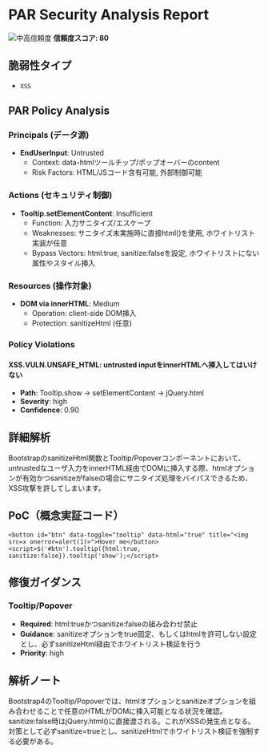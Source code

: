 # PAR Security Analysis Report

![中高信頼度](https://img.shields.io/badge/信頼度-中高-orange) **信頼度スコア: 80**

## 脆弱性タイプ

- `XSS`

## PAR Policy Analysis

### Principals (データ源)

- **EndUserInput**: Untrusted
  - Context: data-htmlツールチップ/ポップオーバーのcontent
  - Risk Factors: HTML/JSコード含有可能, 外部制御可能

### Actions (セキュリティ制御)

- **Tooltip.setElementContent**: Insufficient
  - Function: 入力サニタイズ/エスケープ
  - Weaknesses: サニタイズ未実施時に直接html()を使用, ホワイトリスト実装が任意
  - Bypass Vectors: html:true, sanitize:falseを設定, ホワイトリストにない属性やスタイル挿入

### Resources (操作対象)

- **DOM via innerHTML**: Medium
  - Operation: client-side DOM挿入
  - Protection: sanitizeHtml (任意)

### Policy Violations

#### XSS.VULN.UNSAFE_HTML: untrusted inputをinnerHTMLへ挿入してはいけない

- **Path**: Tooltip.show -> setElementContent -> jQuery.html
- **Severity**: high
- **Confidence**: 0.90

## 詳細解析

BootstrapのsanitizeHtml関数とTooltip/Popoverコンポーネントにおいて、untrustedなユーザ入力をinnerHTML経由でDOMに挿入する際、htmlオプションが有効かつsanitizeがfalseの場合にサニタイズ処理をバイパスできるため、XSS攻撃を許してしまいます。

## PoC（概念実証コード）

```text
<button id="btn" data-toggle="tooltip" data-html="true" title="<img src=x onerror=alert(1)>">Hover me</button>
<script>$('#btn').tooltip({html:true, sanitize:false}).tooltip('show');</script>
```

## 修復ガイダンス

### Tooltip/Popover

- **Required**: html:trueかつsanitize:falseの組み合わせ禁止
- **Guidance**: sanitizeオプションをtrue固定、もしくはhtmlを許可しない設定とし、必ずsanitizeHtml経由でホワイトリスト検証を行う
- **Priority**: high

## 解析ノート

Bootstrap4のTooltip/Popoverでは、htmlオプションとsanitizeオプションを組み合わせることで任意のHTMLがDOMに挿入可能となる状況を確認。sanitize:false時はjQuery.html()に直接渡される。これがXSSの発生点となる。対策として必ずsanitize=trueとし、sanitizeHtmlでホワイトリスト検証を強制する必要がある。

